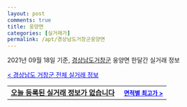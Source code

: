 ```yaml
---
layout: post
comments: true
title: 웅양면
categories: [실거래가]
permalink: /apt/경상남도거창군웅양면
---
```


2021년 09월 18일 기준, <a href="/apt/경상남도거창군">경상남도거창군</a> 웅양면 한달간 실거래 정보

<a style="color: blue;" href="/apt/경상남도거창군">< 경상남도 거창군 전체 실거래 정보</a>
<!---- start ---->
<table>
  <tr>
    <td colspan="4" style="font-weight: bold;"><a href="/apt/경상남도거창군웅양면{name_without_space}">오늘 등록된 실거래 정보가 없습니다</a> &nbsp;&nbsp;&nbsp; <a style="color: blue; font-size: smaller;" href="/apt/경상남도거창군웅양면{name_without_space}">면적별 최고가 ></a></td>
  </tr>
    
</table>
<!---- end ---->
    